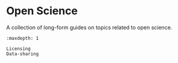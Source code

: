 # Open Science

A collection of long-form guides on topics related to open science.

```{toctree}
:maxdepth: 1

Licensing
Data-sharing
```